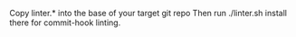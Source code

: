Copy linter.* into the base of your target git repo
Then run ./linter.sh install there for commit-hook linting.
